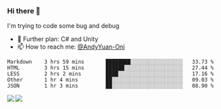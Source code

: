 ### Hi there 👋

I'm trying to code some bug and debug

- 🌱 Further plan: C# and Unity
- 📫 How to reach me: [@AndyYuan-Oni](https://github.com/AndyYuan-Oni)


<!--START_SECTION:waka-->
```text
Markdown    3 hrs 59 mins       ████████░░░░░░░░░░░░░░░░░   33.73 % 
HTML        3 hrs 15 mins       ██████░░░░░░░░░░░░░░░░░░░   27.44 % 
LESS        2 hrs 2 mins        ████░░░░░░░░░░░░░░░░░░░░░   17.16 % 
Other       1 hr 4 mins         ██░░░░░░░░░░░░░░░░░░░░░░░   09.03 % 
JSON        1 hr 3 mins         ██░░░░░░░░░░░░░░░░░░░░░░░   08.90 %
```
<!--END_SECTION:waka-->

  <!--**AndyYuan-Oni/AndyYuan-Oni** is a ✨ _special_ ✨ repository because its `README.md` (this file) appears on your GitHub profile.-->
<!--[![Top Langs](https://github-readme-stats.vercel.app/api/top-langs/?username=AndyYUan-Oni&layout=compact)](https://github.com/AndyYUan-Oni/github-readme-stats)-->
<a href="https://github.com/AndyYUan-Oni/github-readme-stats">
  <img align="left" src="https://github-readme-stats.vercel.app/api?username=AndyYUan-Oni&hide=stars" />
</a>
<a href="https://github.com/AndyYUan-Oni/github-readme-stats">
  <img align="left" src="https://github-readme-stats.vercel.app/api/top-langs/?username=AndyYUan-Oni&layout=compact" />
</a>

